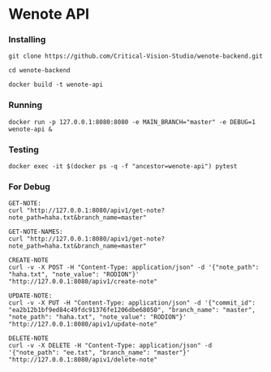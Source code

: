 # Wenote API
### Installing 
`git clone https://github.com/Critical-Vision-Studio/wenote-backend.git`

`cd wenote-backend`

`docker build -t wenote-api`

### Running
`docker run -p 127.0.0.1:8080:8080 -e MAIN_BRANCH="master" -e DEBUG=1 wenote-api &`

### Testing
`docker exec -it $(docker ps -q -f "ancestor=wenote-api") pytest`

### For Debug
```
GET-NOTE:
curl "http://127.0.0.1:8080/apiv1/get-note?note_path=haha.txt&branch_name=master"

GET-NOTE-NAMES:
curl "http://127.0.0.1:8080/apiv1/get-note?note_path=haha.txt&branch_name=master"

CREATE-NOTE
curl -v -X POST -H "Content-Type: application/json" -d '{"note_path": "haha.txt", "note_value": "RODION"}' "http://127.0.0.1:8080/apiv1/create-note"

UPDATE-NOTE:
curl -v -X PUT -H "Content-Type: application/json" -d '{"commit_id": "ea2b12b1bf9ed84c49fdc91376fe1206dbe68050", "branch_name": "master", "note_path": "haha.txt", "note_value": "RODION"}' "http://127.0.0.1:8080/apiv1/update-note"

DELETE-NOTE
curl -v -X DELETE -H "Content-Type: application/json" -d '{"note_path": "ee.txt", "branch_name": "master"}' "http://127.0.0.1:8080/apiv1/delete-note"
```
